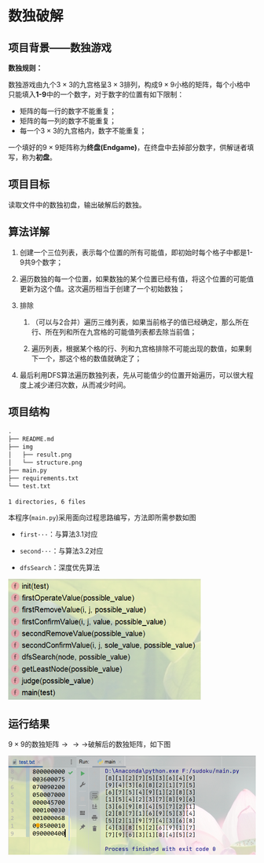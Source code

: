 # 数独破解

## 项目背景——数独游戏

**数独规则：**

数独游戏由九个$3\times3$的九宫格呈$3\times3$排列，构成$9\times9$小格的矩阵，每个小格中只能填入**1-9**中的一个数字，对于数字的位置有如下限制：

- 矩阵的每一行的数字不能重复；
- 矩阵的每一列的数字不能重复；
- 每一个$3\times3$的九宫格内，数字不能重复；

一个填好的$9\times9$矩阵称为**终盘(Endgame)**，在终盘中去掉部分数字，供解谜者填写，称为**初盘**。

## 项目目标

读取文件中的数独初盘，输出破解后的数独。

## 算法详解

1. 创建一个三位列表，表示每个位置的所有可能值，即初始时每个格子中都是1-9共9个数字；

2. 遍历数独的每一个位置，如果数独的某个位置已经有值，将这个位置的可能值更新为这个值。这次遍历相当于创建了一个初始数独；

3. 排除
   
   1. （可以与2合并）遍历三维列表，如果当前格子的值已经确定，那么所在行、所在列和所在九宫格的可能值列表都去除当前值；
   
   2. 遍历列表，根据某个格的行、列和九宫格排除不可能出现的数值，如果剩下一个，那这个格的数值就确定了；

4. 最后利用DFS算法遍历数独列表，先从可能值少的位置开始遍历，可以很大程度上减少递归次数，从而减少时间。

## 项目结构

```shell
.
├── README.md
├── img
│   ├── result.png
│   └── structure.png
├── main.py
├── requirements.txt
└── test.txt

1 directories, 6 files
```

本程序(`main.py`)采用面向过程思路编写，方法即所需参数如图

- `first···`：与算法3.1对应

- `second···`：与算法3.2对应

- `dfsSearch`：深度优先算法 

<img src="./img/structure.png" title="" alt="" width="392">

## 运行结果

$9\times9$的数独矩阵$\rightarrow\rightarrow\rightarrow$破解后的数独矩阵，如下图

![](./img/result.png)
